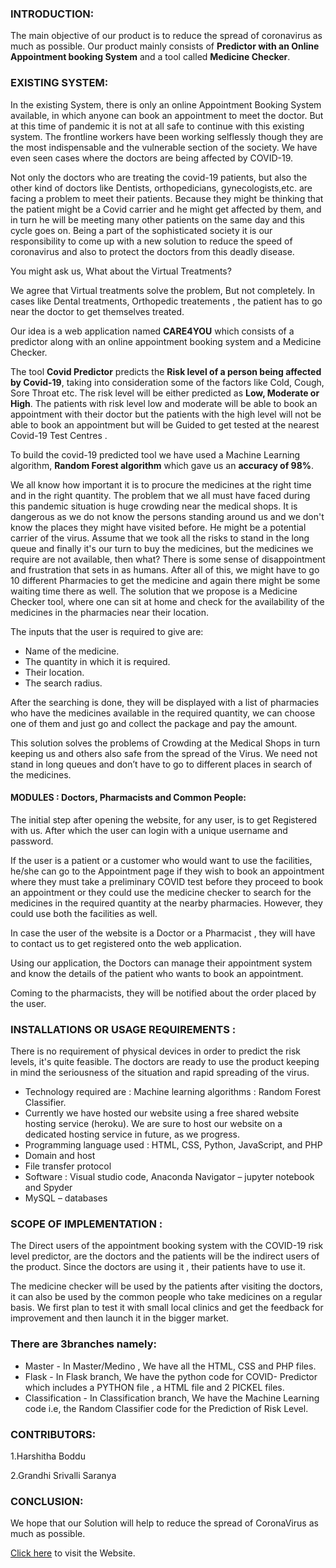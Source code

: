  ### INTRODUCTION: 

The main objective of our product is to reduce the spread of coronavirus as much as possible. Our product mainly consists of **Predictor with an Online Appointment booking System** and a tool called **Medicine Checker**.

### EXISTING SYSTEM: 

In the existing System, there is only an online Appointment Booking System available, in which anyone can book an appointment to meet the doctor. But at this time of pandemic it is not at all safe to continue with this existing system.
The frontline workers have been working selflessly though they are the most indispensable and the vulnerable section of the society. We have even seen cases where the doctors are being affected by COVID-19.

Not only the doctors who are treating the covid-19 patients, but also the other kind of doctors like Dentists, orthopedicians, gynecologists,etc.  are facing a problem to meet their patients. Because they might be thinking that the patient might be a Covid carrier and he might get affected by them, and in turn he will be meeting many other patients on the same day and this cycle goes on. Being a part of the sophisticated society it is our responsibility to come up with a new solution to reduce the speed of coronavirus and also to protect the doctors from this deadly disease.

You might ask us, What about the Virtual Treatments? 

We agree that Virtual treatments solve the problem, But not completely. In cases like Dental treatments, Orthopedic treatements , the patient has to go near the doctor to get themselves treated.

Our idea is a web application named **CARE4YOU** which consists of a predictor along with an online appointment booking system and a Medicine Checker. 

The tool **Covid Predictor** predicts the **Risk level of a person being affected by Covid-19**, taking into consideration some of the factors like Cold, Cough, Sore Throat etc. The risk level will be either predicted as **Low, Moderate or High**. The patients with risk level low and moderate will be able to book an appointment with their doctor but the patients with the high level will not be able to book an appointment but will be Guided to get tested at the nearest Covid-19 Test Centres .

To build the covid-19 predicted tool we have used a Machine Learning algorithm, **Random Forest algorithm** which gave us an **accuracy of 98%**.

We all know how important it is to procure the medicines at the right time and in the right quantity. The problem that we all must have faced during this pandemic situation is huge crowding near the medical shops. It is dangerous as we do not know the persons standing around us and we don't know the places they might have visited before. He might be a potential carrier of the virus. Assume that we took all the risks to stand in the long queue and finally it's our turn to buy the medicines, but the medicines we require are not available, then what? There is some sense of disappointment and frustration that sets in as humans. After all of this, we might have to go 10 different Pharmacies to get the medicine and again there might be some waiting time there as well. The solution that we propose is a Medicine Checker tool,  where one can sit at home and check for the availability of the medicines in the pharmacies near their location. 

The inputs that the user is required to give are:

* Name of the medicine.
* The quantity  in which it is required.
* Their location.
* The search radius. 

After the searching is done, they will be displayed with a list of pharmacies who have the medicines available in the required quantity, we can choose one of them and just go and collect the package and pay the amount. 

This solution solves the problems of Crowding at the Medical Shops in turn keeping us and others also safe from the spread of the Virus. We need not stand in long queues and don’t have to go to different places in search of the medicines.

#### MODULES : Doctors, Pharmacists and Common People:
The initial step after opening the website, for any user, is to get Registered with us. After which the user can login with a unique username and password. 

If the user is a patient or a customer who would want to use the facilities, he/she can go to the Appointment page if they wish to book an appointment where they must take a preliminary COVID test before they proceed to book an appointment or they could use the medicine checker to search for the medicines in the required quantity at the nearby pharmacies. However, they could use both the facilities as well.

In case the user of the website is a Doctor or a Pharmacist , they will have to contact us to get registered onto the web application. 

Using our application, the Doctors can manage their appointment system and know the details of the patient who wants to book an appointment.

Coming to the pharmacists, they will be notified about the order placed by the user.

### INSTALLATIONS OR USAGE REQUIREMENTS :

There is no requirement of physical devices in order to predict the risk levels, it's quite feasible. The doctors are ready to use the product keeping in mind the seriousness of the situation and rapid spreading of the virus.

- Technology required are : Machine learning algorithms :  Random Forest Classifier.
- Currently we have hosted our website using a free shared website hosting service (heroku). We are sure to host our website on a dedicated hosting service in future, as we progress.
- Programming language used : HTML, CSS, Python, JavaScript, and PHP
- Domain and host 
- File transfer protocol
- Software :  Visual studio code,  Anaconda Navigator – jupyter notebook and Spyder
- MySQL – databases

### SCOPE OF IMPLEMENTATION :

The Direct users of the appointment booking system with the COVID-19 risk level predictor, are the doctors and the patients will be the indirect users of the product. Since the doctors are using it , their patients have to use it. 

The medicine checker will be used by the patients after visiting the doctors, it can also be used by the common people who take medicines on a regular basis. 
We first plan to test it with small local clinics and get the feedback for improvement and then launch it in the bigger market.

### There are 3branches namely:

- Master - In Master/Medino , We have all the HTML, CSS and PHP files.
- Flask - In Flask branch, We have the python code for COVID- Predictor which includes a PYTHON file , a HTML file and 2 PICKEL files.
- Classification - In Classification branch, We have the Machine Learning code i.e, the Random Classifier code for the Prediction of Risk Level.

### CONTRIBUTORS: 

1.Harshitha Boddu

2.Grandhi Srivalli Saranya

### CONCLUSION:

We hope that our Solution will help to reduce the spread of CoronaVirus as much as possible. 

[Click here](https://care-4-you.herokuapp.com/medino/index1.html) to visit the Website. 




